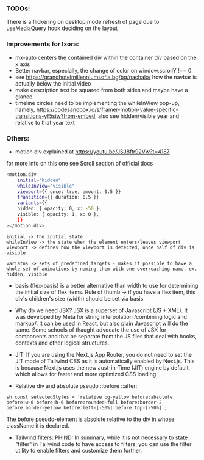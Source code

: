 ### TODOs:
There is a flickering on desktop mode refresh of page due to useMediaQuery hook deciding on the layout

### Improvements for Ixora:
- mx-auto centers the contained div within the container div based on the x axis
- Better navbar, especially, the change of color on window.scrollY !== 0
- see https://grandhotelmillenniumsofia.bg/bg/nachalo/ how the navbar is actually below the initial video
- make description text be squared from both sides and maybe have a glance
- timeline circles need to be implementing the whileInView pop-up, namely, https://codesandbox.io/s/framer-motion-value-specific-transitions-yf5siw?from-embed, also see hidden/visible year and relative to that year text

### Others: 

- motion div explained at https://youtu.be/JSJ8ftr92Vw?t=4187

for more info on this one see Scroll section of official docs

```sh 
<motion.div
    initial="hidden"
    whileInView="visible"
    viewport={{ once: true, amount: 0.5 }}
    transition={{ duration: 0.5 }}
    variants={{
    hidden: { opacity: 0, x: -50 },
    visible: { opacity: 1, x: 0 },
    }}
></motion.div>
```

    initial -> the initial state
    whileInView -> the state when the element enters/leaves viewport
    viewport -> defines how the viewport is detected, once half of div is visible

    variatns -> sets of predefined targets - makes it possible to have a whole set of animations by naming them with one overreaching name, ex. hidden, visible

- basis (flex-basis) is a better alternative than width to use for determining the initial size of flex items. Rule of thumb -> if you have a flex item, this div's children's size (width) should be set via basis.

- Why do we need JSX?
    JSX is a superset of Javascript (JS + XML). It was developed by Meta for string interpolation /combining logic and markup/. It can be used in React, but also plain Javascript will do the same. Some schools of thaught advocate the use of JSX for components and that be separate from the JS files that deal with hooks, contexts and other logical structures.

- JIT:
    If you are using the Next.js App Router, you do not need to set the JIT mode of Tailwind CSS as it is automatically enabled by Next.js. This is because Next.js uses the new Just-in-Time (JIT) engine by default, which allows for faster and more optimized CSS loading.

- Relative div and absolute pseudo ::before ::after:

```sh const selectedStyles = `relative bg-yellow before:absolute before:w-6 before:h-6 before:rounded-full
    before:border-2 before:border-yellow before:left-[-50%] before:top-[-50%]`;```

The before pseudo-element is absolute relative to the div in whose className it is declared.

- Tailwind filters:
    PHIND: In summary, while it is not necessary to state "filter" in Tailwind code to have access to filters, you can use the filter utility to enable filters and customize them further. 
